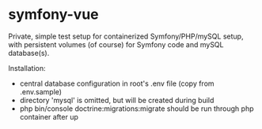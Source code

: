 # symfony-vue

Private, simple test setup for containerized Symfony/PHP/mySQL setup, with persistent volumes (of course) for Symfony code and mySQL database(s).

Installation:
- central database configuration in root's .env file (copy from .env.sample)
- directory 'mysql' is omitted, but will be created during build
- php bin/console doctrine:migrations:migrate should be run through php container after up
